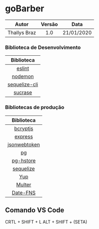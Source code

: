 # goBarber

|    Autor     | Versão |    Data    |
| :----------: | :----: | :--------: |
| Thallys Braz |  1.0   | 21/01/2020 |

### Biblioteca de Desenvolvimento

|                              Biblioteca                              |
| :------------------------------------------------------------------: |
|                    [eslint](https://eslint.org/)                     |
|                    [nodemon](https://nodemon.io/)                    |
| [sequelize-cli](https://sequelize.org/master/manual/migrations.html) |
|           [sucrase](https://www.npmjs.com/package/sucrase)           |

### Bibliotecas de produção

|                         Biblioteca                         |
| :--------------------------------------------------------: |
|     [bcryptjs](https://www.npmjs.com/package/bcryptjs)     |
|          [express](https://expressjs.com/pt-br/)           |
| [jsonwebtoken](https://www.npmjs.com/package/jsonwebtoken) |
|           [pg](https://www.npmjs.com/package/pg)           |
|    [pg-hstore](https://www.npmjs.com/package/pg-hstore)    |
|            [sequelize](https://sequelize.org/)             |
|          [Yup](https://www.npmjs.com/package/yup)          |
|       [Multer](https://www.npmjs.com/package/multer)       |
|     [Date-FNS](https://www.npmjs.com/package/date-fns)     |

## Comando VS Code

CRTL + SHIFT + L
ALT + SHIFT + (SETA)
